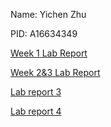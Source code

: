 Name: Yichen Zhu

PID:  A16634349


[Week 1 Lab Report](lab1.md)

[Week 2&3 Lab Report](lab2.md)

[Lab report 3](lab3.md)

[Lab report 4](lab4.md)
